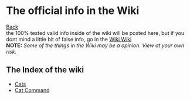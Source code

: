 # The official info in the Wiki
[Back](index) <br>
the 100% tested valid info inside of the wiki will be posted here, 
but if you dont mind a little bit of false info, go in the [Wiki Wiki](https://github.com/AwesomeCatClub/issues-and-comments/wiki)
<br>
**NOTE:** *Some of the things in the Wiki may be a opinion. View at your own risk.*
<br>
## The Index of the wiki

- [Cats](https://awesomecatclub.github.io/issues-and-comments/wiki-cats) <br>
- [Cat Command](https://awesomecatclub.github.io/issues-and-comments/wiki-command-cat) <br>

